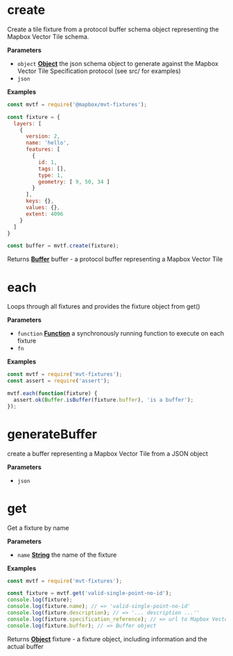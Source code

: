 # create

Create a tile fixture from a protocol buffer schema object representing the
Mapbox Vector Tile schema.

**Parameters**

-   `object` **[Object](https://developer.mozilla.org/en-US/docs/Web/JavaScript/Reference/Global_Objects/Object)** the json schema object to generate against the Mapbox Vector Tile Specification protocol (see src/ for examples)
-   `json`  

**Examples**

```javascript
const mvtf = require('@mapbox/mvt-fixtures');

const fixture = {
  layers: [
    {
      version: 2,
      name: 'hello',
      features: [
        {
          id: 1,
          tags: [],
          type: 1,
          geometry: [ 9, 50, 34 ]
        }
      ],
      keys: {},
      values: {},
      extent: 4096
    }
  ]
}

const buffer = mvtf.create(fixture);
```

Returns **[Buffer](https://nodejs.org/api/buffer.html)** buffer - a protocol buffer representing a Mapbox Vector Tile

# each

Loops through all fixtures and provides the fixture object from get()

**Parameters**

-   `function` **[Function](https://developer.mozilla.org/en-US/docs/Web/JavaScript/Reference/Statements/function)** a synchronously running function to execute on each fixture
-   `fn`  

**Examples**

```javascript
const mvtf = require('mvt-fixtures');
const assert = require('assert');

mvtf.each(function(fixture) {
  assert.ok(Buffer.isBuffer(fixture.buffer), 'is a buffer');
});
```

# generateBuffer

create a buffer representing a Mapbox Vector Tile from a JSON object

**Parameters**

-   `json`  

# get

Get a fixture by name

**Parameters**

-   `name` **[String](https://developer.mozilla.org/en-US/docs/Web/JavaScript/Reference/Global_Objects/String)** the name of the fixture

**Examples**

```javascript
const mvtf = require('mvt-fixtures');

const fixture = mvtf.get('valid-single-point-no-id');
console.log(fixture);
console.log(fixture.name); // => 'valid-single-point-no-id'
console.log(fixture.description); // => '... description ...''
console.log(fixture.specification_reference); // => url to Mapbox Vector Tile specification reference
console.log(fixture.buffer); // => Buffer object
```

Returns **[Object](https://developer.mozilla.org/en-US/docs/Web/JavaScript/Reference/Global_Objects/Object)** fixture - a fixture object, including information and the actual buffer
